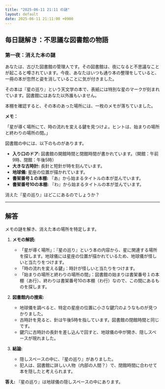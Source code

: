 ```yaml
---
title: "2025-06-11 21:11 の謎"
layout: default
date: 2025-06-11 21:11:00 +0900
---
```

## 毎日謎解き：不思議な図書館の物語

### 第一夜：消えた本の謎

あなたは、古びた図書館の管理人です。その図書館は、夜になると不思議なことが起こると噂されています。今夜、あなたはいつも通り本の整理をしていると、一冊の本が忽然と姿を消していることに気が付きました。

その本は『星の巡り』という天文学の本で、表紙には特別な星のマークが刻まれています。図書館にはあなた以外誰もいません。

本棚を確認すると、その本のあった場所には、一枚のメモが落ちていました。

**メモ：**

「星が導く場所にて、時の流れを変える鍵を見つけよ。ヒントは、始まりの場所と終わりの場所の間。」

図書館の中には、以下のものがあります。

*   **入り口のドア:** 図書館の開館時間と閉館時間が書かれています。（開館：午前9時、閉館：午後5時）
*   **大きな古時計:** 長針と短針が時を刻んでいます。
*   **地球儀:** 星座の位置が描かれています。
*   **書架番号１の本棚:** 『あ』から始まるタイトルの本が並んでいます。
*   **書架番号10の本棚:** 『わ』から始まるタイトルの本が並んでいます。

消えた『星の巡り』はどこにあるのでしょうか？

---

## 解答

メモの謎を解き、消えた本の場所を特定します。

1.  **メモの解読:**
    *   「星が導く場所」：『星の巡り』という本の内容から、星に関連する場所を探します。地球儀には星座の位置が描かれているため、地球儀が怪しいと当たりをつけます。
    *   「時の流れを変える鍵」：時計が怪しいと当たりをつけます。
    *   「始まりの場所と終わりの場所の間」：図書館の始まりは書架番号１の本棚（あ行）、終わりは書架番号10の本棚（わ行）なので、この間にあるものを探します。

2.  **図書館内の捜索:**
    *   地球儀を調べると、特定の星座の位置に小さな鍵穴のようなものが見つかりました。
    *   古時計を見ると、針は午後5時を指しています。図書館の閉館時間と同じです。
    *   鍵穴に古時計の長針を差し込んで回すと、地球儀の中が開き、隠しスペースが現れました。

3.  **結論:**
    *   隠しスペースの中に、『星の巡り』がありました。
    *   犯人は、図書館に詳しい人物（内部の人間？）で、閉館時間に合わせて本を隠したと考えられます。

**答え:** 『星の巡り』は地球儀の隠しスペースの中にあります。
